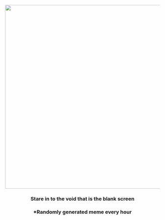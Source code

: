 <p align="center">
        <img src="https://i.redd.it/gcvwn9pno6e91.gif" width="600" height="600">
        </p>
        <h3 align="center">Stare in to the void that is the blank screen</h3>
        <h3 align="center">*Randomly generated meme every hour</h3>
    